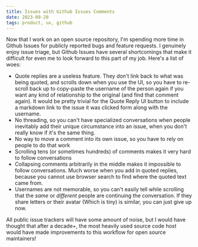 ```yaml
---
title: Issues with Github Issues Comments
date: 2023-09-20
tags: product, ux, github
---
```


Now that I work on an open source repository, I'm spending more time in Github
Issues for publicly reported bugs and feature requests. I genuinely enjoy issue
triage, but Github Issues have several shortcomings that make it difficult for
even me to look forward to this part of my job. Here's a list of woes:


- Quote replies are a useless feature. They don't link back to what was being
  quoted, and scrolls down when you use the UI, so you have to re-scroll back up
  to copy-paste the username of the person again if you want any kind of
  relationship to the original (and find that comment again). It would be pretty
  trivial for the Quote Reply UI button to include a markdown link to the issue
  it was clicked form along with the username.
- No threading, so you can't have specialized conversations when people
  inevitably add their unique circumstance into an issue, when you don't really
  know if it's the same thing.
- No way to move a comment into its own issue, so you have to rely on people to
  do that work
- Scrolling tens (or sometimes hundreds) of comments makes it very hard to
  follow conversations
- Collapsing comments arbitrarily in the middle makes it impossible to follow
  conversations. Much worse when you add in quoted replies, because you cannot
  use browser search to find where the quoted text came from.
- Usernames are not memorable, so you can't easily tell while scrolling that the
  _same_ or _different_ people are continuing the conversation. If they share
  letters or their avatar (Which is tiny) is similar, you can just give up now.

All public issue trackers will have some amount of noise, but I would have thought that after a decade+, the most heavily used source code host would have made improvements to this workflow for open source maintainers!
